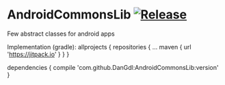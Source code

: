 # AndroidCommonsLib [![Release](https://jitpack.io/v/DanGdl/AndroidCommonsLib.svg)](https://jitpack.io/#DanGdl/AndroidCommonsLib)
Few abstract classes for android apps

Implementation (gradle):
allprojects {
	repositories {
		...
		maven { url 'https://jitpack.io' }
	}
}

dependencies {
	compile 'com.github.DanGdl:AndroidCommonsLib:version'
}
